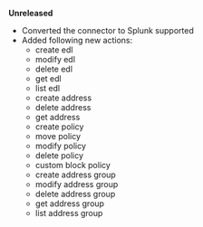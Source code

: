 **Unreleased**
* Converted the connector to Splunk supported
* Added following new actions:  
    * create edl
    * modify edl
    * delete edl
    * get edl
    * list edl
    * create address
    * delete address
    * get address
    * create policy
    * move policy
    * modify policy
    * delete policy
    * custom block policy
    * create address group
    * modify address group
    * delete address group
    * get address group
    * list address group
